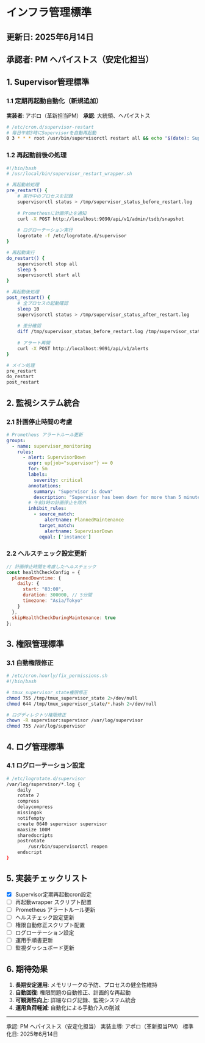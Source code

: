 # インフラ管理標準

## 更新日: 2025年6月14日
## 承認者: PM ヘパイストス（安定化担当）

## 1. Supervisor管理標準

### 1.1 定期再起動自動化（新規追加）
**実装者**: アポロ（革新担当PM）
**承認**: 大統領、ヘパイストス

```bash
# /etc/cron.d/supervisor-restart
# 毎日午前3時にSupervisorを自動再起動
0 3 * * * root /usr/bin/supervisorctl restart all && echo "$(date): Supervisor scheduled restart completed" >> /var/log/supervisor/restart.log
```

### 1.2 再起動前後の処理
```bash
#!/bin/bash
# /usr/local/bin/supervisor_restart_wrapper.sh

# 再起動前処理
pre_restart() {
    # 実行中のプロセスを記録
    supervisorctl status > /tmp/supervisor_status_before_restart.log
    
    # Prometheusに計画停止を通知
    curl -X POST http://localhost:9090/api/v1/admin/tsdb/snapshot
    
    # ログローテーション実行
    logrotate -f /etc/logrotate.d/supervisor
}

# 再起動実行
do_restart() {
    supervisorctl stop all
    sleep 5
    supervisorctl start all
}

# 再起動後処理
post_restart() {
    # 全プロセスの起動確認
    sleep 10
    supervisorctl status > /tmp/supervisor_status_after_restart.log
    
    # 差分確認
    diff /tmp/supervisor_status_before_restart.log /tmp/supervisor_status_after_restart.log
    
    # アラート再開
    curl -X POST http://localhost:9091/api/v1/alerts
}

# メイン処理
pre_restart
do_restart
post_restart
```

## 2. 監視システム統合

### 2.1 計画停止時間の考慮
```yaml
# Prometheus アラートルール更新
groups:
  - name: supervisor_monitoring
    rules:
      - alert: SupervisorDown
        expr: up{job="supervisor"} == 0
        for: 5m
        labels:
          severity: critical
        annotations:
          summary: "Supervisor is down"
          description: "Supervisor has been down for more than 5 minutes"
        # 午前3時の計画停止を除外
        inhibit_rules:
          - source_match:
              alertname: PlannedMaintenance
            target_match:
              alertname: SupervisorDown
            equal: ['instance']
```

### 2.2 ヘルスチェック設定更新
```javascript
// 計画停止時間を考慮したヘルスチェック
const healthCheckConfig = {
  plannedDowntime: {
    daily: {
      start: "03:00",
      duration: 300000, // 5分間
      timezone: "Asia/Tokyo"
    }
  },
  skipHealthCheckDuringMaintenance: true
};
```

## 3. 権限管理標準

### 3.1 自動権限修正
```bash
# /etc/cron.hourly/fix_permissions.sh
#!/bin/bash

# tmux_supervisor_state権限修正
chmod 755 /tmp/tmux_supervisor_state 2>/dev/null
chmod 644 /tmp/tmux_supervisor_state/*.hash 2>/dev/null

# ログディレクトリ権限修正
chown -R supervisor:supervisor /var/log/supervisor
chmod 755 /var/log/supervisor
```

## 4. ログ管理標準

### 4.1 ログローテーション設定
```bash
# /etc/logrotate.d/supervisor
/var/log/supervisor/*.log {
    daily
    rotate 7
    compress
    delaycompress
    missingok
    notifempty
    create 0640 supervisor supervisor
    maxsize 100M
    sharedscripts
    postrotate
        /usr/bin/supervisorctl reopen
    endscript
}
```

## 5. 実装チェックリスト

- [x] Supervisor定期再起動cron設定
- [ ] 再起動wrapper スクリプト配置
- [ ] Prometheus アラートルール更新
- [ ] ヘルスチェック設定更新
- [ ] 権限自動修正スクリプト配置
- [ ] ログローテーション設定
- [ ] 運用手順書更新
- [ ] 監視ダッシュボード更新

## 6. 期待効果

1. **長期安定運用**: メモリリークの予防、プロセスの健全性維持
2. **自動回復**: 権限問題の自動修正、計画的な再起動
3. **可観測性向上**: 詳細なログ記録、監視システム統合
4. **運用負荷軽減**: 自動化による手動介入の削減

---
承認: PM ヘパイストス（安定化担当）
実装主導: アポロ（革新担当PM）
標準化日: 2025年6月14日